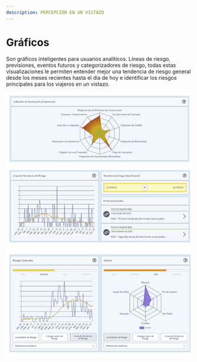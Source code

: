 ```yaml
---
description: PERCEPCIÓN EN UN VISTAZO
---
```


# Gráficos

Son gráficos inteligentes para usuarios analíticos. Líneas de riesgo, previsiones, eventos futuros y categorizadores de riesgo, todas estas visualizaciones le permiten entender mejor una tendencia de riesgo general desde los meses recientes hasta el día de hoy e identificar los riesgos principales para los viajeros en un vistazo.

![](../.gitbook/assets/country-information-charts%20%284%29.JPG)

